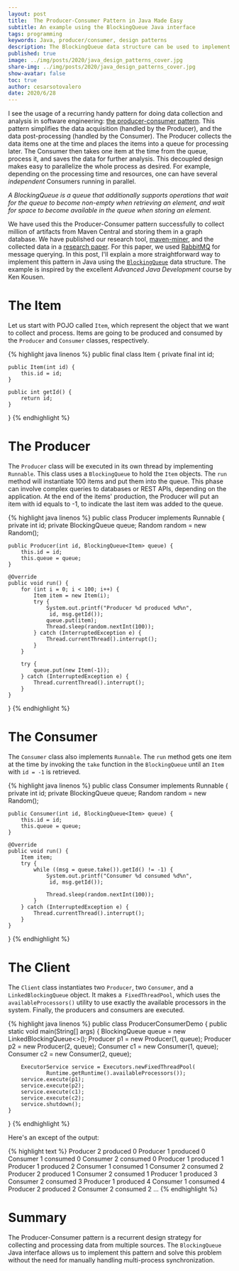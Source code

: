 ```yaml
---
layout: post
title:  The Producer-Consumer Pattern in Java Made Easy
subtitle: An example using the BlockingQueue Java interface
tags: programming
keywords: Java, producer/consumer, design patterns
description: The BlockingQueue data structure can be used to implement Producer-Consumer pattern. In this guide I explain how.
published: true
image: ../img/posts/2020/java_design_patterns_cover.jpg
share-img: ../img/posts/2020/java_design_patterns_cover.jpg
show-avatar: false
toc: true
author: cesarsotovalero
date: 2020/6/28
---
```


I see the usage of a recurring handy pattern for doing data collection and analysis in software engineering: [the producer-consumer pattern](https://en.wikipedia.org/wiki/Producer%E2%80%93consumer_problem). This pattern simplifies the data acquisition (handled by the Producer), and the data post-processing (handled by the Consumer). The Producer collects the data items one at the time and places the items into a queue for processing later. The Consumer then takes one item at the time from the queue, process it, and saves the data for further analysis. This decoupled design makes easy to parallelize the whole process as desired. For example, depending on the processing time and resources, one can have several *independent* Consumers running in parallel.

<aside class="quote">
    <em>A BlockingQueue is a queue that additionally supports operations that wait for the queue to become non-empty when retrieving an element, and wait for space to become available in the queue when storing an element.</em>
</aside>

We have used this the Producer-Consumer pattern successfully to collect million of artifacts from Maven Central and storing them in a graph database. We have published our research tool, [maven-miner](https://github.com/diverse-project/maven-miner), and the collected data in a [research paper](https://ieeexplore.ieee.org/document/8816814). For this paper, we used [RabbitMQ](https://www.rabbitmq.com/) for message querying. In this post, I'll explain a more straightforward way to implement this pattern in Java using the [`BlockingQueue`](https://docs.oracle.com/javase/8/docs/api/?java/util/concurrent/BlockingQueue.html) data structure. The example is inspired by the excellent *Advanced Java Development* course by Ken Kousen. 
 
# The Item 

Let us start with POJO called `Item`, which represent the object that we want to collect and process. Items are going to be produced and consumed by the `Producer` and `Consumer` classes, respectively.

{% highlight java linenos %}
public final class Item {
    private final int id;

    public Item(int id) {
        this.id = id;
    }

    public int getId() {
        return id;
    }
}
{% endhighlight %}

# The Producer

The `Producer` class will be executed in its own thread by implementing `Runnable`. This class uses a `BlockingQueue` to hold the `Item` objects. The `run` method will instantiate 100 items and put them into the queue. This phase can involve complex queries to databases or REST APIs, depending on the application. At the end of the items' production, the Producer will put an item with id equals to -1, to indicate the last item was added to the queue.

{% highlight java linenos %}
public class Producer implements Runnable {
    private int id;
    private BlockingQueue<Item> queue;
    Random random = new Random();

    public Producer(int id, BlockingQueue<Item> queue) {
        this.id = id;
        this.queue = queue;
    }

    @Override
    public void run() {
        for (int i = 0; i < 100; i++) {
            Item item = new Item(i);
            try {
                System.out.printf("Producer %d produced %d%n",
                 id, msg.getId());
                queue.put(item);
                Thread.sleep(random.nextInt(100));
            } catch (InterruptedException e) {
                Thread.currentThread().interrupt();
            }
        }

        try {
            queue.put(new Item(-1));
        } catch (InterruptedException e) {
            Thread.currentThread().interrupt();
        }
    }
}
{% endhighlight %}

# The Consumer

The `Consumer` class also implements `Runnable`. The `run` method gets one item at the time by invoking the `take` function in the `BlockingQueue` until an `Item` with `id = -1` is retrieved.

{% highlight java linenos %}
public class Consumer implements Runnable {
    private int id;
    private BlockingQueue<Item> queue;
    Random random = new Random();

    public Consumer(int id, BlockingQueue<Item> queue) {
        this.id = id;
        this.queue = queue;
    }

    @Override
    public void run() {
        Item item;
        try {
            while ((msg = queue.take()).getId() != -1) {
                System.out.printf("Consumer %d consumed %d%n",
                 id, msg.getId());

                Thread.sleep(random.nextInt(100));
            }
        } catch (InterruptedException e) {
            Thread.currentThread().interrupt();
        }
    }
}
{% endhighlight %}

# The Client

The `Client` class instantiates two `Producer`, two `Consumer`, and a `LinkedBlockingQueue` object. It makes a` FixedThreadPool`, which uses the `availableProcessors()` utility to use exactly the available processors in the system. Finally, the producers and consumers are executed. 


{% highlight java linenos %}
public class ProducerConsumerDemo {
    public static void main(String[] args) {
        BlockingQueue<Item> queue = new LinkedBlockingQueue<>();
        Producer p1 = new Producer(1, queue);
        Producer p2 = new Producer(2, queue);
        Consumer c1 = new Consumer(1, queue);
        Consumer c2 = new Consumer(2, queue);

        ExecutorService service = Executors.newFixedThreadPool(
                Runtime.getRuntime().availableProcessors());
        service.execute(p1);
        service.execute(p2);
        service.execute(c1);
        service.execute(c2);
        service.shutdown();
    }
}
{% endhighlight %}

Here's an except of the output: 

{% highlight text %}
Producer 2 produced 0
Producer 1 produced 0
Consumer 1 consumed 0
Consumer 2 consumed 0
Producer 1 produced 1
Producer 1 produced 2
Consumer 1 consumed 1
Consumer 2 consumed 2
Producer 2 produced 1
Consumer 2 consumed 1
Producer 1 produced 3
Consumer 2 consumed 3
Producer 1 produced 4
Consumer 1 consumed 4
Producer 2 produced 2
Consumer 2 consumed 2
...
{% endhighlight %}

# Summary

The Producer-Consumer pattern is a recurrent design strategy for collecting and processing data from multiple sources. The `BlockingQueue` Java interface allows us to implement this pattern and solve this problem without the need for manually handling multi-process synchronization.